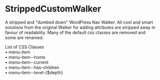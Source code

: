 # StrippedCustomWalker
A stripped and "dumbed down" WordPress Nav Walker. All cool and smart solutions from the original Walker for adding attributes are stripped away in favour of readability.
Many of the default css classes are removed and some are renamed. 

List of CSS Classes<br>
• menu-item<br>
• menu-item--home<br>
• menu-item--current<br>
• menu-item--has-children<br>
• menu-item--level-{$depth}<br>

